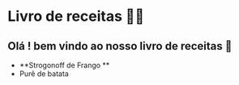# **Livro de receitas** :man_cook: 

## Olá  ! bem vindo ao nosso livro de receitas :wave: 

- **Strogonoff de Frango **
- Purê de batata 

